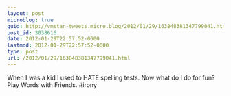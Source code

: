 ```yaml
---
layout: post
microblog: true
guid: http://vmstan-tweets.micro.blog/2012/01/29/163848381347799041.html
post_id: 3038616
date: 2012-01-29T22:57:52-0600
lastmod: 2012-01-29T22:57:52-0600
type: post
url: /2012/01/29/163848381347799041.html
---
```

When I was a kid I used to HATE spelling tests. Now what do I do for fun? Play Words with Friends. #irony
